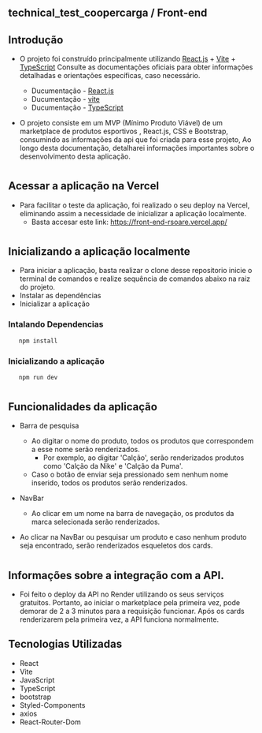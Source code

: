 ## technical_test_coopercarga / Front-end

## Introdução
- O projeto foi construído principalmente utilizando [React.js](https://react.dev/) + [Vite](https://vitejs.dev/guide/) + [TypeScript](https://www.typescriptlang.org/) Consulte as documentações oficiais para obter informações detalhadas e orientações específicas, caso necessário.
  - Ducumentação - [React.js](https://react.dev/) 
  - Ducumentação - [vite](https://vitejs.dev/guide/)
  - Ducumentação - [TypeScript](https://www.typescriptlang.org/)

- O projeto consiste em um MVP (Mínimo Produto Viável) de um marketplace de produtos esportivos , React.js, CSS e Bootstrap, consumindo as informações da api que foi criada para esse projeto, Ao longo desta documentação, detalharei informações importantes sobre o desenvolvimento desta aplicação.

#

## Acessar a aplicação na Vercel
- Para facilitar o teste da aplicação, foi realizado o seu deploy na Vercel, eliminando assim a necessidade de inicializar a aplicação localmente.
  - Basta accesar este link: https://front-end-rsoare.vercel.app/
#

## Inicializando a aplicação localmente

- Para iniciar a aplicação, basta realizar o clone desse repositorio inicie o terminal de comandos e realize sequência de comandos abaixo na raiz do projeto.
 - Instalar as dependências
 - Inicializar a aplicação

### Intalando Dependencias 
```bash
   npm install
```

### Inicializando a aplicação
```bash
   npm run dev
```

#

## Funcionalidades da aplicação
- Barra de pesquisa
   - Ao digitar o nome do produto, todos os produtos que correspondem a esse nome serão renderizados.
        - Por exemplo, ao digitar 'Calção', serão renderizados produtos como 'Calção da Nike' e 'Calção da Puma'.        
   -  Caso o botão de enviar seja pressionado sem nenhum nome inserido, todos os produtos serão renderizados.
 
- NavBar
     - Ao clicar em um nome na barra de navegação, os produtos da marca selecionada serão renderizados.

- Ao clicar na NavBar ou pesquisar um produto e caso nenhum produto seja encontrado, serão renderizados esqueletos dos cards.
 
#

## Informações sobre a integração com a API.

- Foi feito o deploy da API no Render utilizando os seus serviços gratuitos. Portanto, ao iniciar o marketplace pela primeira vez, pode demorar de 2 a 3 minutos para a requisição funcionar. Após os cards renderizarem pela primeira vez, a API funciona normalmente. 


## Tecnologias Utilizadas
- React
- Vite
- JavaScript
- TypeScript
- bootstrap
- Styled-Components
- axios
- React-Router-Dom


